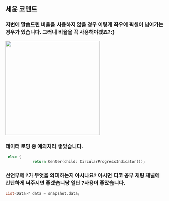 ## 세윤 코멘트 
### 저번에 말씀드린 비율을 사용하지 않을 경우 이렇게 좌우에 픽셀이 넘어가는 경우가 있습니다. 그러니 비율을 꼭 사용해야겠죠?:)
<img width='300' src='https://user-images.githubusercontent.com/72601028/131244396-49ee9059-51d4-434c-960d-6f382e851b66.png'>

### 데이터 로딩 중 예외처리 좋았습니다. 
```dart
 else {
            return Center(child: CircularProgressIndicator());
```

### 선언부에 ?가 무엇을 의미하는지 아시나요? 아시면 디코 공부 채팅 채널에 간단하게 써주시면 좋겠습니당 일단 ?사용이 좋았습니다.
```dart
List<Data>? data = snapshot.data;
```
